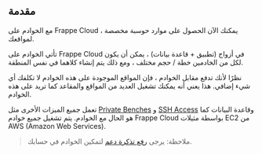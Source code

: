 ## مقدمة

مع الخوادم على Frappe Cloud ، يمكنك الآن الحصول على موارد حوسبة مخصصة لمواقعك.

تأتي الخوادم على Frappe Cloud في أزواج (تطبيق + قاعدة بيانات) ، يمكن أن يكون لكل من الخادمين خطة / حجم مختلف ، ومع ذلك يتم إنشاء كلاهما في نفس المنطقة.

نظرًا لأنك تدفع مقابل الخوادم ، فإن المواقع الموجودة على هذه الخوادم لا تكلفك أي شيء إضافي. هذا يعني أنه يمكنك تشغيل العديد من المواقع والمقاعد كما تريد على هذه الخوادم.

تعمل جميع الميزات الأخرى مثل [Private Benches](https://frappecloud.com/docs/benches) و [SSH Access](https://frappecloud.com/docs/ssh) وقاعدة البيانات كما هو الحال مع الخوادم. يتم تشغيل جميع خوادم Frappe Cloud بواسطة مثيلات EC2 من AWS (Amazon Web Services).

> ملاحظة: يرجى [رفع تذكرة دعم](https://frappecloud.com/support/tickets/new) لتمكين الخوادم في حسابك.